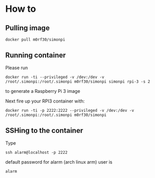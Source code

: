 # How to

## Pulling image
```
docker pull m0rf30/simonpi
```

## Running container

Please run
```
docker run -ti --privileged -v /dev:/dev -v /root/.simonpi:/root/.simonpi m0rf30/simonpi simonpi rpi-3 -s 2
```
to generate a Raspberry Pi 3 image 

Next fire up your RPI3 container with:
```
docker run -ti -p 2222:2222 --privileged -v /dev:/dev -v /root/.simonpi:/root/.simonpi m0rf30/simonpi
```

## SSHing to the container

Type
```
ssh alarm@localhost -p 2222
```
default password for alarm (arch linux arm) user is
```
alarm
```
